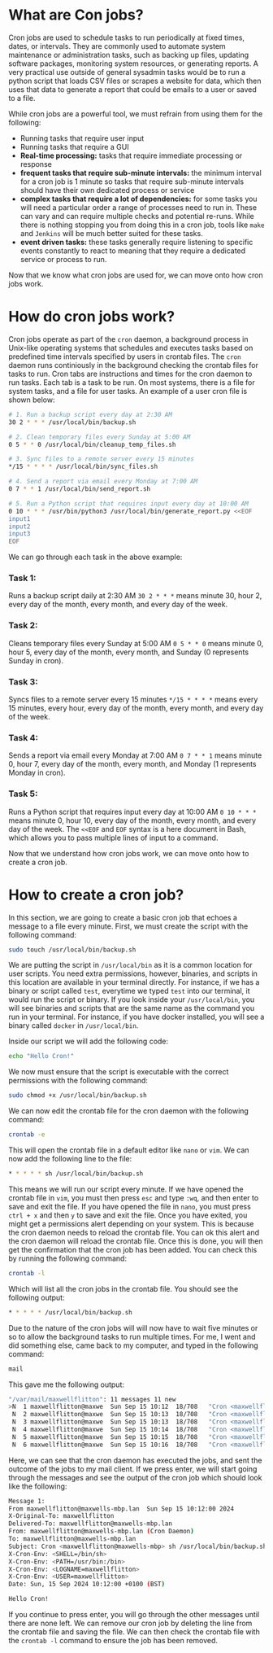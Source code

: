 
# What are Con jobs?

Cron jobs are used to schedule tasks to run periodically at fixed times, dates, or intervals. They are commonly used to automate system maintenance or administration tasks, such as backing up files, updating software packages, monitoring system resources, or generating reports. A very practical use outside of general sysadmin tasks would be to run a python script that loads CSV files or scrapes a website for data, which then uses that data to generate a report that could be emails to a user or saved to a file. 

While cron jobs are a powerful tool, we must refrain from using them for the following:

- Running tasks that require user input
- Running tasks that require a GUI
- **Real-time processing:** tasks that require immediate processing or response
- **frequent tasks that require sub-minute intervals:** the minimum interval for a cron job is 1 minute so tasks that require sub-minute intervals should have their own dedicated process or service
- **complex tasks that require a lot of dependencies:** for some tasks you will need a particular order a range of processes need to run in. These can vary and can require multiple checks and potential re-runs. While there is nothing stopping you from doing this in a cron job, tools like `make` and `Jenkins` will be much better suited for these tasks.
- **event driven tasks:** these tasks generally require listening to specific events constantly to react to meaning that they require a dedicated service or process to run.

Now that we know what cron jobs are used for, we can move onto how cron jobs work.

# How do cron jobs work?

Cron jobs operate as part of the `cron` daemon, a background process in Unix-like operating systems that schedules and executes tasks based on predefined time intervals specified by users in crontab files. The `cron` daemon runs continiously in the background checking the crontab files for tasks to run. Cron tabs are instructions and times for the cron daemon to run tasks. Each tab is a task to be run. On most systems, there is a file for system tasks, and a file for user tasks. An example of a user cron file is shown below:

```bash
# 1. Run a backup script every day at 2:30 AM
30 2 * * * /usr/local/bin/backup.sh

# 2. Clean temporary files every Sunday at 5:00 AM
0 5 * * 0 /usr/local/bin/cleanup_temp_files.sh

# 3. Sync files to a remote server every 15 minutes
*/15 * * * * /usr/local/bin/sync_files.sh

# 4. Send a report via email every Monday at 7:00 AM
0 7 * * 1 /usr/local/bin/send_report.sh

# 5. Run a Python script that requires input every day at 10:00 AM
0 10 * * * /usr/bin/python3 /usr/local/bin/generate_report.py <<EOF
input1
input2
input3
EOF
```
 We can go through each task in the above example:

### Task 1:
Runs a backup script daily at 2:30 AM
`30 2 * * *` means minute 30, hour 2, every day of the month, every month, and every day of the week.

### Task 2:
Cleans temporary files every Sunday at 5:00 AM
`0 5 * * 0` means minute 0, hour 5, every day of the month, every month, and Sunday (0 represents Sunday in cron).

### Task 3:
Syncs files to a remote server every 15 minutes
`*/15 * * * *` means every 15 minutes, every hour, every day of the month, every month, and every day of the week.

### Task 4:
Sends a report via email every Monday at 7:00 AM
`0 7 * * 1` means minute 0, hour 7, every day of the month, every month, and Monday (1 represents Monday in cron).

### Task 5:
Runs a Python script that requires input every day at 10:00 AM
`0 10 * * *` means minute 0, hour 10, every day of the month, every month, and every day of the week. The `<<EOF` and `EOF` syntax is a here document in Bash, which allows you to pass multiple lines of input to a command.

Now that we understand how cron jobs work, we can move onto how to create a cron job.

# How to create a cron job?

In this section, we are going to create a basic cron job that echoes a message to a file every minute. First, we must create the script with the following command:

```bash
sudo touch /usr/local/bin/backup.sh
```

We are putting the script in `/usr/local/bin` as it is a common location for user scripts. You need extra permissions, however, binaries, and scripts in this location are available in your terminal directly. For instance, if we has a binary or script called `test`, everytime we typed `test` into our terminal, it would run the script or binary. If you look inside your `/usr/local/bin`, you will see binaries and scripts that are the same name as the command you run in your terminal. For instance, if you have docker installed, you will see a binary called `docker` in `/usr/local/bin`.

Inside our script we will add the following code:

```bash
echo "Hello Cron!"
```

We now must ensure that the script is executable with the correct permissions with the following command:

```bash
sudo chmod +x /usr/local/bin/backup.sh
```

We can now edit the crontab file for the cron daemon with the following command:

```bash
crontab -e
```

This will open the crontab file in a default editor like `nano` or `vim`. We can now add the following line to the file:

```bash
* * * * * sh /usr/local/bin/backup.sh
```
This means we will run our script every minute. If we have opened the crontab file in `vim`, you must then press `esc` and type `:wq`, and then enter to save and exit the file. If you have opened the file in `nano`, you must press `ctrl + x` and then `y` to save and exit the file. Once you have exited, you might get a permissions alert depending on your system. This is because the cron daemon needs to reload the crontab file. You can ok this alert and the cron daemon will reload the crontab file. Once this is done, you will then get the confirmation that the cron job has been added. You can check this by running the following command:

```bash
crontab -l
```

Which will list all the cron jobs in the crontab file. You should see the following output:

```bash
* * * * * /usr/local/bin/backup.sh
```

Due to the nature of the cron jobs will will now have to wait five minutes or so to allow the background tasks to run multiple times. For me, I went and did something else, came back to my computer, and typed in the following command:

```bash
mail
```

This gave me the following output:

```bash
"/var/mail/maxwellflitton": 11 messages 11 new
>N  1 maxwellflitton@maxwe  Sun Sep 15 10:12  18/708   "Cron <maxwellflitton@maxwells-mbp> sh /usr/local/bin/backup.sh"
 N  2 maxwellflitton@maxwe  Sun Sep 15 10:13  18/708   "Cron <maxwellflitton@maxwells-mbp> sh /usr/local/bin/backup.sh"
 N  3 maxwellflitton@maxwe  Sun Sep 15 10:13  18/708   "Cron <maxwellflitton@maxwells-mbp> sh /usr/local/bin/backup.sh"
 N  4 maxwellflitton@maxwe  Sun Sep 15 10:14  18/708   "Cron <maxwellflitton@maxwells-mbp> sh /usr/local/bin/backup.sh"
 N  5 maxwellflitton@maxwe  Sun Sep 15 10:15  18/708   "Cron <maxwellflitton@maxwells-mbp> sh /usr/local/bin/backup.sh"
 N  6 maxwellflitton@maxwe  Sun Sep 15 10:16  18/708   "Cron <maxwellflitton@maxwells-mbp> sh /usr/local/bin/backup.sh"
```

Here, we can see that the cron daemon has executed the jobs, and sent the outcome of the jobs to my mail client. If we press enter, we will start going through the messages and see the output of the cron job which should look like the following:

```bash
Message 1:
From maxwellflitton@maxwells-mbp.lan  Sun Sep 15 10:12:00 2024
X-Original-To: maxwellflitton
Delivered-To: maxwellflitton@maxwells-mbp.lan
From: maxwellflitton@maxwells-mbp.lan (Cron Daemon)
To: maxwellflitton@maxwells-mbp.lan
Subject: Cron <maxwellflitton@maxwells-mbp> sh /usr/local/bin/backup.sh
X-Cron-Env: <SHELL=/bin/sh>
X-Cron-Env: <PATH=/usr/bin:/bin>
X-Cron-Env: <LOGNAME=maxwellflitton>
X-Cron-Env: <USER=maxwellflitton>
Date: Sun, 15 Sep 2024 10:12:00 +0100 (BST)

Hello Cron!
```

If you continue to press enter, you will go through the other messages until there are none left. We can remove our cron job by deleting the line from the crontab file and saving the file. We can then check the crontab file with the `crontab -l` command to ensure the job has been removed.

